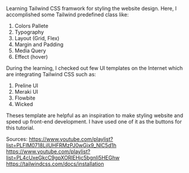 Learning Tailwind CSS framwork for styling the website design. Here, I accomplished some Tailwind predefined class like:
1. Colors Pallete
2. Typography
3. Layout (Grid, Flex)
4. Margin and Padding
5. Media Query
6. Effect (hover)

During the learning, I checked out few UI templates on the Internet which are integrating Tailwind CSS such as:
1. Preline UI
2. Meraki UI
3. Flowbite
4. Wicked

Theses template are helpful as an inspiration to make styling website and speed up front-end development. I have used one of it as the buttons for this tutorial.

Sources:
https://www.youtube.com/playlist?list=PLFIM0718LjIUHFRMzPJ0wGjx9_NlC5d1h
https://www.youtube.com/playlist?list=PL4cUxeGkcC9gpXORlEHjc5bgnIi5HEGhw
https://tailwindcss.com/docs/installation
